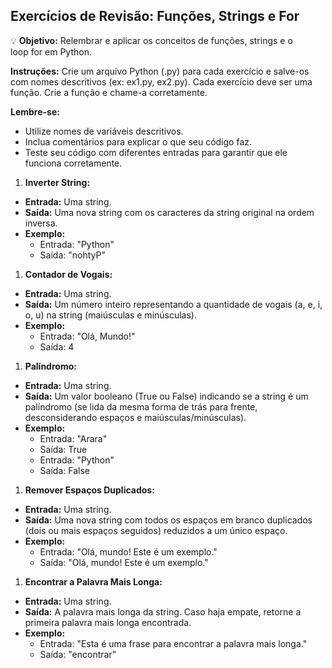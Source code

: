 ## Exercícios de Revisão: Funções, Strings e For

💡 **Objetivo:** Relembrar e aplicar os conceitos de funções, strings e o loop for em Python.

**Instruções:** Crie um arquivo Python (.py) para cada exercício e salve-os com nomes descritivos (ex: ex1.py, ex2.py). Cada exercício deve ser uma função. Crie a função e chame-a corretamente.

**Lembre-se:**

- Utilize nomes de variáveis descritivos.
- Inclua comentários para explicar o que seu código faz.
- Teste seu código com diferentes entradas para garantir que ele funciona corretamente.
</aside>

1. **Inverter String:**
- **Entrada:** Uma string.
- **Saída:** Uma nova string com os caracteres da string original na ordem inversa.
- **Exemplo:**
    - Entrada: "Python"
    - Saída: "nohtyP"
    

1. **Contador de Vogais:**
- **Entrada:** Uma string.
- **Saída:** Um número inteiro representando a quantidade de vogais (a, e, i, o, u) na string (maiúsculas e minúsculas).
- **Exemplo:**
    - Entrada: "Olá, Mundo!"
    - Saída: 4
    

1. **Palíndromo:**
- **Entrada:** Uma string.
- **Saída:** Um valor booleano (True ou False) indicando se a string é um palíndromo (se lida da mesma forma de trás para frente, desconsiderando espaços e maiúsculas/minúsculas).
- **Exemplo:**
    - Entrada: "Arara"
    - Saída: True
    - Entrada: "Python"
    - Saída: False
    

1. **Remover Espaços Duplicados:**
- **Entrada:** Uma string.
- **Saída:** Uma nova string com todos os espaços em branco duplicados (dois ou mais espaços seguidos) reduzidos a um único espaço.
- **Exemplo:**
    - Entrada: "Olá, mundo!      Este é um exemplo."
    - Saída: "Olá, mundo! Este é um exemplo."
    

1. **Encontrar a Palavra Mais Longa:**
- **Entrada:** Uma string.
- **Saída:** A palavra mais longa da string. Caso haja empate, retorne a primeira palavra mais longa encontrada.
- **Exemplo:**
    - Entrada: "Esta é uma frase para encontrar a palavra mais longa."
    - Saída: "encontrar"